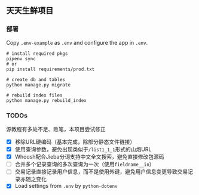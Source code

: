 ## 天天生鲜项目

### 部署
Copy `.env-example` as `.env` and configure the app in `.env`.

```shell
# install required pkgs
pipenv sync
# or
pip install requirements/prod.txt

# create db and tables
python manage.py migrate

# rebuild index files
python manage.py rebuild_index
```

### TODOs
源教程有多处不足、败笔，本项目尝试修正
- [x] 移除URL硬编码（基本完成，除部分静态文件链接）
- [x] 使用查询参数，避免出现类似于`/list1_1_1`形式的山炮URL
- [x] Whoosh配合Jieba分词支持中文全文搜索，避免直接修改包源码
- [ ] 合并多个记录查询的多次查询为一次（使用`fieldname__in`）
- [ ] 交易记录直接记录用户信息，而不是使用外键，避免用户信息变更导致交易记录亦随之变化
- [x] Load settings from `.env` by `python-dotenv`
